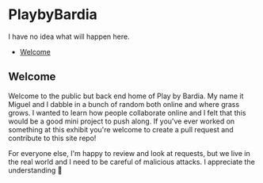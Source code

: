 # PlaybyBardia

I have no idea what will happen here.

- [Welcome](#welcome)

## Welcome

Welcome to the public but back end home of Play by Bardia. My name it Miguel and I dabble in a bunch of random both online and where grass grows. I wanted to learn how people collaborate online and I felt that this would be a good mini project to push along. If you've ever worked on something at this exhibit you're welcome to create a pull request and contribute to this site repo!

For everyone else, I'm happy to review and look at requests, but we live in the real world and I need to be careful of malicious attacks. I appreciate the understanding 🙏
